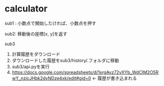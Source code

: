 # calculator

sub1 : 小数点で開始したければ、小数点を押す

sub2: 移動後の座標[x, y]を返す

sub3
1. 計算履歴をダウンロード
2. ダウンロードした履歴をsub3/history/.フォルダに移動
3. sub3/api.pyを実行
4. https://docs.google.com/spreadsheets/d/1xrgAvz72vXYb_WdCIM2O5RwY_nzicJHbk2dyNDze4xk/edit#gid=0 ← 履歴が書き込まれる
